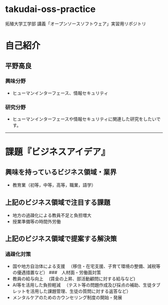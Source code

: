 # takudai-oss-practice
拓殖大学工学部 講義「オープンソースソフトウェア」実習用リポジトリ
# 自己紹介

## 平野高良

### 興味分野

- ヒューマンインターフェース、情報セキュリティ

### 研究分野

- ヒューマンインターフェースや情報セキュリティに関連した研究をしたいです。

* * *

# 課題『ビジネスアイデア』

## 興味を持っているビジネス領域・業界

- 教育業（初等，中等，高等，職業，語学）

## 上記のビジネス領域で注目する課題
- 地方の過疎化による教員不足と負担増大
- 授業準備等の時間外労働

## 上記のビジネス領域で提案する解決策
### 過疎化対策
- 国や地方自治体による支援
　（移住・在宅支援、子育て環境の整備、減税等の優遇措置など）
###　人材面・労働面対策
- 教員の給与向上
　(賃金の上昇、部活動顧問に対する給与など)
- AI等を活用した負担軽減
　（テスト等の問題作成及び採点の補助、生徒タブレットを活用した課題管理、生徒の質問に対する返答など）
- メンタルケアのためのカウンセリング制度の開始・発展
